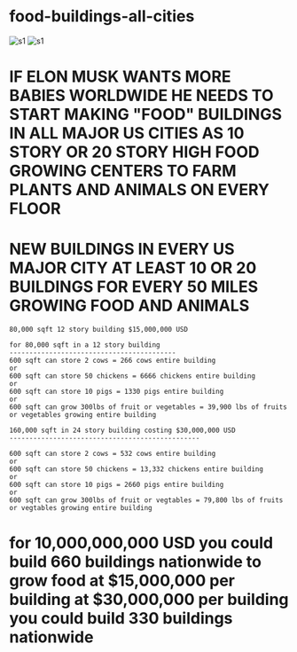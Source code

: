 # food-buildings-all-cities


![s1](https://github.com/c4pt000/food-buildings-all-cities/releases/download/food/food-buildings.png)
![s1](https://github.com/c4pt000/food-buildings-all-cities/releases/download/food/food-buildings2.png)


# IF ELON MUSK WANTS MORE BABIES WORLDWIDE HE NEEDS TO START MAKING "FOOD" BUILDINGS IN ALL MAJOR US CITIES AS 10 STORY OR 20 STORY HIGH FOOD GROWING CENTERS TO FARM PLANTS AND ANIMALS ON EVERY FLOOR

# NEW BUILDINGS IN EVERY US MAJOR CITY AT LEAST 10 OR 20 BUILDINGS FOR EVERY 50 MILES GROWING FOOD AND ANIMALS

```
80,000 sqft 12 story building $15,000,000 USD

for 80,000 sqft in a 12 story building
------------------------------------------
600 sqft can store 2 cows = 266 cows entire building
or
600 sqft can store 50 chickens = 6666 chickens entire building
or
600 sqft can store 10 pigs = 1330 pigs entire building
or
600 sqft can grow 300lbs of fruit or vegetables = 39,900 lbs of fruits or vegetables growing entire building

160,000 sqft in 24 story building costing $30,000,000 USD
------------------------------------------------

600 sqft can store 2 cows = 532 cows entire building
or
600 sqft can store 50 chickens = 13,332 chickens entire building
or
600 sqft can store 10 pigs = 2660 pigs entire building
or
600 sqft can grow 300lbs of fruit or vegtables = 79,800 lbs of fruits or vegtables growing entire building
```

# for 10,000,000,000 USD you could build 660 buildings nationwide to grow food at $15,000,000 per building at $30,000,000 per building you could build 330 buildings nationwide
